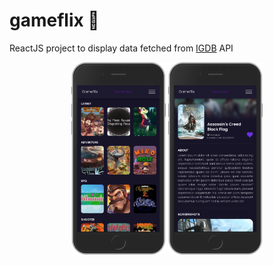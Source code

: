 # gameflix 👾
ReactJS project to display data fetched from [IGDB](https://igdb.com) API

<p align="center"> 
  <img src="https://github.com/LuizPelegrini/gameflix/blob/main/github_imgs/home.png?raw=true" width="30%">
  <img src="https://github.com/LuizPelegrini/gameflix/blob/main/github_imgs/details.png?raw=true" width="30%">
</p>

